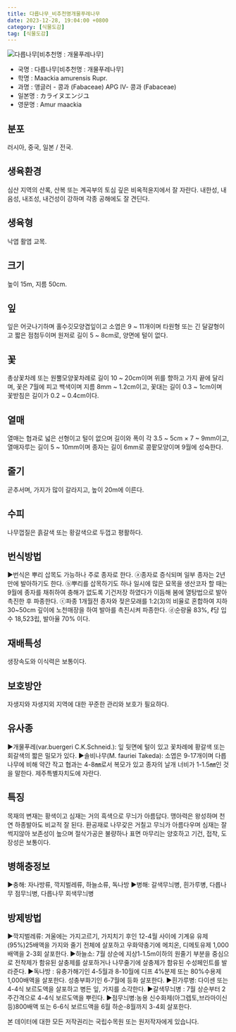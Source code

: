```yaml
---
title: 다릅나무_비추천명개물푸레나무
date: 2023-12-28, 19:04:00 +0800
category: [식물도감]
tag: [식물도감]
---
```




![다릅나무[비추천명 : 개물푸레나무]](http://www.nature.go.kr/fileUpload/plants/basic/Leguminosae/Maackia/12315/1_th2.JPG)
- 국명 : 다릅나무[비추천명 : 개물푸레나무]
- 학명 : Maackia amurensis Rupr.
- 과명 : 앵글러 - 콩과 (Fabaceae) APG Ⅳ- 콩과 (Fabaceae)
- 일본명 : カライヌエンジユ
- 영문명 : Amur maackia


## 분포
러시아, 중국, 일본 / 전국.
## 생육환경
심산 지역의 산록, 산복 또는 계곡부의 토심 깊은 비옥적윤지에서 잘 자란다. 내한성, 내음성, 내조성, 내건성이 강하며 각종 공해에도 잘 견딘다.
## 생육형
낙엽 활엽 교목.
## 크기
높이 15m, 지름 50cm.
## 잎
잎은 어긋나기하며 홀수깃모양겹잎이고 소엽은 9 ~ 11개이며 타원형 또는 긴 달걀형이고 짧은 점첨두이며 원저로 길이 5 ~ 8cm로, 양면에 털이 없다.
## 꽃
총상꽃차례 또는 원뿔모양꽃차례로 길이 10 ~ 20cm이며 위를 향하고 가지 끝에 달리며, 꽃은 7월에 피고 백색이며 지름 8mm ~ 1.2cm이고, 꽃대는 길이 0.3 ~ 1cm이며 꽃받침은 길이가 0.2 ~ 0.4cm이다.
## 열매
열매는 협과로 넓은 선형이고 털이 없으며 길이와 폭이 각 3.5 ~ 5cm × 7 ~ 9mm이고, 열매자루는 길이 5 ~ 10mm이며 종자는 길이 6mm로 콩팥모양이며 9월에 성숙한다.
## 줄기
곧추서며, 가지가 많이 갈라지고, 높이 20m에 이른다.
## 수피
나무껍질은 흙갈색 또는 황갈색으로 두껍고 평활하다.
## 번식방법
▶번식은 뿌리 삽목도 가능하나 주로 종자로 한다. ⓐ종자로 증식되며 일부 종자는 2년만에 발아하기도 한다. ⓑ뿌리를 삽목하기도 하나 일시에 많은 묘목을 생산코자 할 때는 9월에 종자를 채취하여 충해가 없도록 기건저장 하였다가 이듬해 봄에 열탕법으로 발아 촉진한 후 파종한다. ⓒ파종 1개월전 종자와 젖은모래를 1:2(3)의 비율로 혼합하여 지하 30~50cm 깊이에 노천매장을 하여 발아를 촉진시켜 파종한다. ⓓ순량율 83%, ℓ당 입수 18,523립, 발아율 70% 이다.
## 재배특성
생장속도와 이식력은 보통이다.
## 보호방안
자생지와 자생지외 지역에 대한 꾸준한 관리와 보호가 필요하다.
## 유사종
▶개물푸레(var.buergeri C.K.Schneid.): 잎 뒷면에 털이 있고 꽃차례에 황갈색 또는 회갈색의 짧은 밀모가 있다.▶솔비나무(M. fauriei Takeda): 소엽은 9-17개이며 다릅나무에 비해 약간 작고 협과는 4-8㎜로서 복모가 있고 종자의 날개 너비가 1-1.5㎜인 것을 말한다. 제주특별자치도에 자란다.
## 특징
목재의 변재는 황색이고 심재는 거의 흑색으로 무늬가 아름답다. 맹아력은 왕성하며 천연 하종발아도 비교적 잘 된다. 환공재로 나무갗은 거칠고 무늬가 아름다우며 심재는 잘썩지않아 보존성이 높으며 절삭가공은 불량하나 표면 마무리는 양호하고 기건, 접착, 도장성은 보통이다.
## 병해충정보
▶충해: 자나방류, 깍지벌레류, 하늘소류, 독나방▶병해: 갈색무늬병, 흰가루병, 다릅나무 점무늬병, 다릅나무 회색무늬병
## 방제방법
▶깍지벌레류: 겨울에는 가지고르기, 가지치기 후인 12-4월 사이에 기계유 유제(95%)25배액을 가지와 줄기 전체에 살포하고 우화약충기에 메치온, 디메토유제 1,000배액을 2-3회 살포한다.▶하늘소: 7월 상순에 지상1-1.5m이하의 원줄기 부분을 중심으로 전착제가 함유된 살충제를 살포하거나 나무줄기에 살충제가 함유된 수성페인트를 발라준다.▶독나방 : 유충가해기인 4-5월과 8-10월에 디프 4%분제 또는 80%수용제 1,000배액을 살포한다. 성충부화기인 6-7월에 등화 살포한다.▶흰가루병: 다이센 또는 4-4식 보르도액을 살포하고 병든 잎, 가지를 소각한다.▶갈색무늬병 : 7월 상순부터 2주간격으로 4-4식 보르도액을 뿌린다.▶점무늬병:농용 신수화제(아그렙토,브라마이신 등)800배액 또는 6-6식 보르드액을 6월 하순-8월까지 3-4회 살포한다.






본 데이터에 대한 모든 저작권리는 국립수목원 또는 원저작자에게 있습니다.
